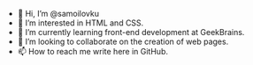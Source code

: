 - 👋 Hi, I’m @samoilovku
- 👀 I’m interested in HTML and CSS.
- 🌱 I’m currently learning front-end development at GeekBrains.
- 💞️ I’m looking to collaborate on the creation of web pages.
- 📫 How to reach me write here in GitHub.

<!---
samoilovku/samoilovku is a ✨ special ✨ repository because its `README.md` (this file) appears on your GitHub profile.
You can click the Preview link to take a look at your changes.
--->
